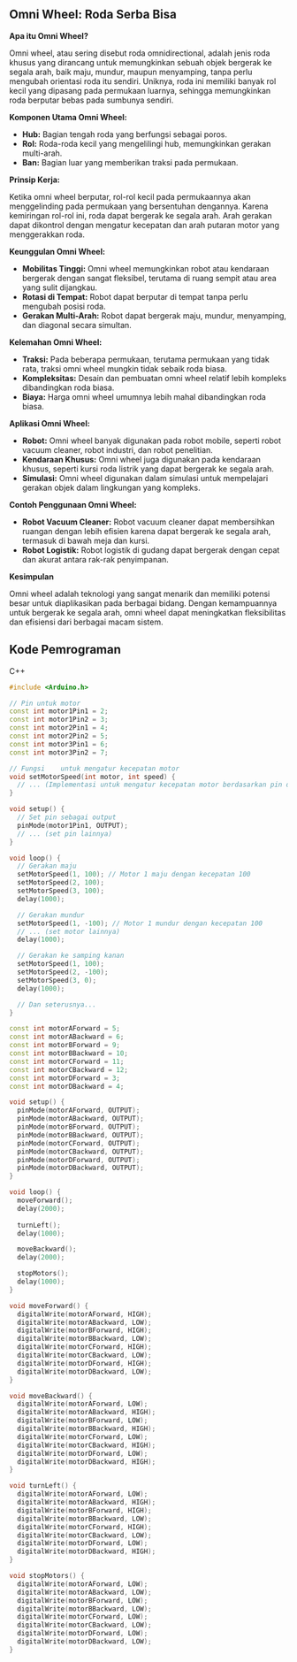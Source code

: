 ## Omni Wheel: Roda Serba Bisa

**Apa itu Omni Wheel?**

Omni wheel, atau sering disebut roda omnidirectional, adalah jenis roda khusus yang dirancang untuk memungkinkan sebuah objek bergerak ke segala arah, baik maju, mundur, maupun menyamping, tanpa perlu mengubah orientasi roda itu sendiri. Uniknya, roda ini memiliki banyak rol kecil yang dipasang pada permukaan luarnya, sehingga memungkinkan roda berputar bebas pada sumbunya sendiri.

**Komponen Utama Omni Wheel:**

- **Hub:** Bagian tengah roda yang berfungsi sebagai poros.
- **Rol:** Roda-roda kecil yang mengelilingi hub, memungkinkan gerakan multi-arah.
- **Ban:** Bagian luar yang memberikan traksi pada permukaan.

**Prinsip Kerja:**

Ketika omni wheel berputar, rol-rol kecil pada permukaannya akan menggelinding pada permukaan yang bersentuhan dengannya. Karena kemiringan rol-rol ini, roda dapat bergerak ke segala arah. Arah gerakan dapat dikontrol dengan mengatur kecepatan dan arah putaran motor yang menggerakkan roda.

**Keunggulan Omni Wheel:**

- **Mobilitas Tinggi:** Omni wheel memungkinkan robot atau kendaraan bergerak dengan sangat fleksibel, terutama di ruang sempit atau area yang sulit dijangkau.
- **Rotasi di Tempat:** Robot dapat berputar di tempat tanpa perlu mengubah posisi roda.
- **Gerakan Multi-Arah:** Robot dapat bergerak maju, mundur, menyamping, dan diagonal secara simultan.

**Kelemahan Omni Wheel:**

- **Traksi:** Pada beberapa permukaan, terutama permukaan yang tidak rata, traksi omni wheel mungkin tidak sebaik roda biasa.
- **Kompleksitas:** Desain dan pembuatan omni wheel relatif lebih kompleks dibandingkan roda biasa.
- **Biaya:** Harga omni wheel umumnya lebih mahal dibandingkan roda biasa.

**Aplikasi Omni Wheel:**

- **Robot:** Omni wheel banyak digunakan pada robot mobile, seperti robot vacuum cleaner, robot industri, dan robot penelitian.
- **Kendaraan Khusus:** Omni wheel juga digunakan pada kendaraan khusus, seperti kursi roda listrik yang dapat bergerak ke segala arah.
- **Simulasi:** Omni wheel digunakan dalam simulasi untuk mempelajari gerakan objek dalam lingkungan yang kompleks.

**Contoh Penggunaan Omni Wheel:**

- **Robot Vacuum Cleaner:** Robot vacuum cleaner dapat membersihkan ruangan dengan lebih efisien karena dapat bergerak ke segala arah, termasuk di bawah meja dan kursi.
- **Robot Logistik:** Robot logistik di gudang dapat bergerak dengan cepat dan akurat antara rak-rak penyimpanan.

**Kesimpulan**

Omni wheel adalah teknologi yang sangat menarik dan memiliki potensi besar untuk diaplikasikan pada berbagai bidang. Dengan kemampuannya untuk bergerak ke segala arah, omni wheel dapat meningkatkan fleksibilitas dan efisiensi dari berbagai macam sistem.

## Kode Pemrograman
C++

```cpp
#include <Arduino.h>

// Pin untuk motor
const int motor1Pin1 = 2;
const int motor1Pin2 = 3;
const int motor2Pin1 = 4;
const int motor2Pin2 = 5;
const int motor3Pin1 = 6;
const int motor3Pin2 = 7;

// Fungsi    untuk mengatur kecepatan motor
void setMotorSpeed(int motor, int speed) {
  // ... (Implementasi untuk mengatur kecepatan motor berdasarkan pin dan speed)
}

void setup() {
  // Set pin sebagai output
  pinMode(motor1Pin1, OUTPUT);
  // ... (set pin lainnya)
}

void loop() {
  // Gerakan maju
  setMotorSpeed(1, 100); // Motor 1 maju dengan kecepatan 100
  setMotorSpeed(2, 100);
  setMotorSpeed(3, 100);
  delay(1000);

  // Gerakan mundur
  setMotorSpeed(1, -100); // Motor 1 mundur dengan kecepatan 100
  // ... (set motor lainnya)
  delay(1000);

  // Gerakan ke samping kanan
  setMotorSpeed(1, 100);
  setMotorSpeed(2, -100);
  setMotorSpeed(3, 0);
  delay(1000);

  // Dan seterusnya...
}

```
```cpp
const int motorAForward = 5;  
const int motorABackward = 6; 
const int motorBForward = 9;  
const int motorBBackward = 10; 
const int motorCForward = 11; 
const int motorCBackward = 12; 
const int motorDForward = 3;  
const int motorDBackward = 4; 

void setup() {
  pinMode(motorAForward, OUTPUT);
  pinMode(motorABackward, OUTPUT);
  pinMode(motorBForward, OUTPUT);
  pinMode(motorBBackward, OUTPUT);
  pinMode(motorCForward, OUTPUT);
  pinMode(motorCBackward, OUTPUT);
  pinMode(motorDForward, OUTPUT);
  pinMode(motorDBackward, OUTPUT);
}

void loop() {
  moveForward();
  delay(2000);
  
  turnLeft();
  delay(1000);

  moveBackward();
  delay(2000);

  stopMotors();
  delay(1000); 
}

void moveForward() {
  digitalWrite(motorAForward, HIGH);
  digitalWrite(motorABackward, LOW);
  digitalWrite(motorBForward, HIGH);
  digitalWrite(motorBBackward, LOW);
  digitalWrite(motorCForward, HIGH);
  digitalWrite(motorCBackward, LOW);
  digitalWrite(motorDForward, HIGH);
  digitalWrite(motorDBackward, LOW);
}

void moveBackward() {
  digitalWrite(motorAForward, LOW);
  digitalWrite(motorABackward, HIGH);
  digitalWrite(motorBForward, LOW);
  digitalWrite(motorBBackward, HIGH);
  digitalWrite(motorCForward, LOW);
  digitalWrite(motorCBackward, HIGH);
  digitalWrite(motorDForward, LOW);
  digitalWrite(motorDBackward, HIGH);
}

void turnLeft() {
  digitalWrite(motorAForward, LOW);
  digitalWrite(motorABackward, HIGH);
  digitalWrite(motorBForward, HIGH);
  digitalWrite(motorBBackward, LOW);
  digitalWrite(motorCForward, HIGH);
  digitalWrite(motorCBackward, LOW);
  digitalWrite(motorDForward, LOW);
  digitalWrite(motorDBackward, HIGH);
}

void stopMotors() {
  digitalWrite(motorAForward, LOW);
  digitalWrite(motorABackward, LOW);
  digitalWrite(motorBForward, LOW);
  digitalWrite(motorBBackward, LOW);
  digitalWrite(motorCForward, LOW);
  digitalWrite(motorCBackward, LOW);
  digitalWrite(motorDForward, LOW);
  digitalWrite(motorDBackward, LOW);
}
```

